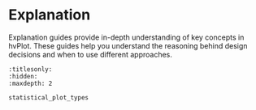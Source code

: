 # Explanation

Explanation guides provide in-depth understanding of key concepts in hvPlot. These guides help you understand the reasoning behind design decisions and when to use different approaches.

```{toctree}
:titlesonly:
:hidden:
:maxdepth: 2

statistical_plot_types
```
